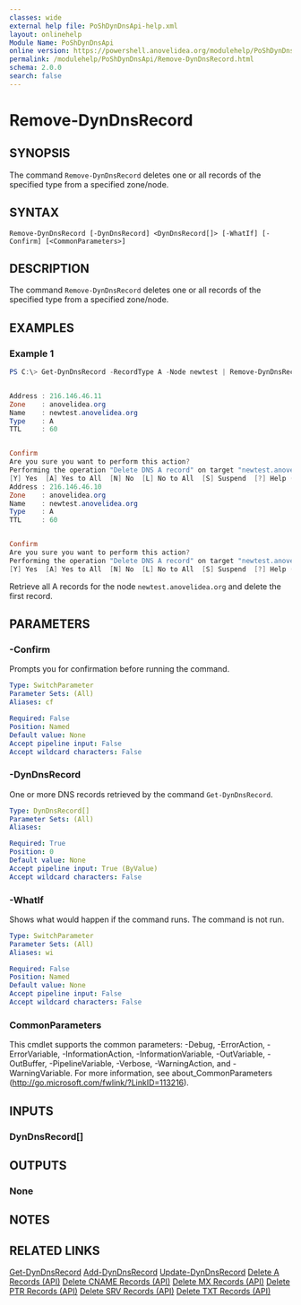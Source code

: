 ```yaml
---
classes: wide
external help file: PoShDynDnsApi-help.xml
layout: onlinehelp
Module Name: PoShDynDnsApi
online version: https://powershell.anovelidea.org/modulehelp/PoShDynDnsApi/Remove-DynDnsRecord.html
permalink: /modulehelp/PoShDynDnsApi/Remove-DynDnsRecord.html
schema: 2.0.0
search: false
---
```


# Remove-DynDnsRecord

## SYNOPSIS
The command `Remove-DynDnsRecord` deletes one or all records of the specified type from a specified zone/node.

## SYNTAX

```
Remove-DynDnsRecord [-DynDnsRecord] <DynDnsRecord[]> [-WhatIf] [-Confirm] [<CommonParameters>]
```

## DESCRIPTION
The command `Remove-DynDnsRecord` deletes one or all records of the specified type from a specified zone/node.

## EXAMPLES

### Example 1
```powershell
PS C:\> Get-DynDnsRecord -RecordType A -Node newtest | Remove-DynDnsRecord


Address : 216.146.46.11
Zone    : anovelidea.org
Name    : newtest.anovelidea.org
Type    : A
TTL     : 60


Confirm
Are you sure you want to perform this action?
Performing the operation "Delete DNS A record" on target "newtest.anovelidea.org".
[Y] Yes  [A] Yes to All  [N] No  [L] No to All  [S] Suspend  [?] Help (default is "Y"): y
Address : 216.146.46.10
Zone    : anovelidea.org
Name    : newtest.anovelidea.org
Type    : A
TTL     : 60


Confirm
Are you sure you want to perform this action?
Performing the operation "Delete DNS A record" on target "newtest.anovelidea.org".
[Y] Yes  [A] Yes to All  [N] No  [L] No to All  [S] Suspend  [?] Help (default is "Y"): n
```

Retrieve all A records for the node `newtest.anovelidea.org` and delete the first record.

## PARAMETERS

### -Confirm
Prompts you for confirmation before running the command.

```yaml
Type: SwitchParameter
Parameter Sets: (All)
Aliases: cf

Required: False
Position: Named
Default value: None
Accept pipeline input: False
Accept wildcard characters: False
```

### -DynDnsRecord
One or more DNS records retrieved by the command `Get-DynDnsRecord`.

```yaml
Type: DynDnsRecord[]
Parameter Sets: (All)
Aliases:

Required: True
Position: 0
Default value: None
Accept pipeline input: True (ByValue)
Accept wildcard characters: False
```

### -WhatIf
Shows what would happen if the command runs. The command is not run.

```yaml
Type: SwitchParameter
Parameter Sets: (All)
Aliases: wi

Required: False
Position: Named
Default value: None
Accept pipeline input: False
Accept wildcard characters: False
```

### CommonParameters
This cmdlet supports the common parameters: -Debug, -ErrorAction, -ErrorVariable, -InformationAction, -InformationVariable, -OutVariable, -OutBuffer, -PipelineVariable, -Verbose, -WarningAction, and -WarningVariable. For more information, see about_CommonParameters (http://go.microsoft.com/fwlink/?LinkID=113216).

## INPUTS

### DynDnsRecord[]

## OUTPUTS

### None

## NOTES

## RELATED LINKS

[Get-DynDnsRecord](https://powershell.anovelidea.org/modulehelp/PoShDynDnsApi/Get-DynDnsRecord.html)
[Add-DynDnsRecord](https://powershell.anovelidea.org/modulehelp/PoShDynDnsApi/Add-DynDnsRecord.html)
[Update-DynDnsRecord](https://powershell.anovelidea.org/modulehelp/PoShDynDnsApi/Update-DynDnsRecord.html)
[Delete A Records (API)](https://help.dyn.com/delete-a-records-api/)
[Delete CNAME Records (API)](https://help.dyn.com/delete-cname-records-api/)
[Delete MX Records (API)](https://help.dyn.com/delete-mx-records-api/)
[Delete PTR Records (API)](https://help.dyn.com/delete-ptr-records-api/)
[Delete SRV Records (API)](https://help.dyn.com/delete-srv-records-api/)
[Delete TXT Records (API)](https://help.dyn.com/delete-txt-records-api/)
